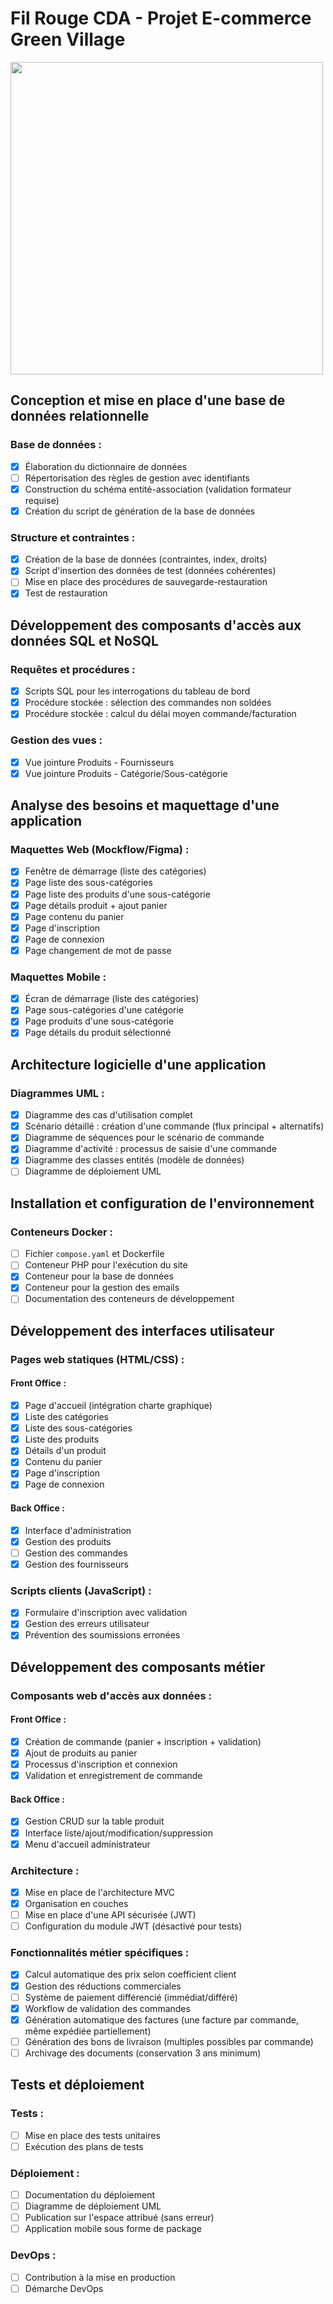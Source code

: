 # Fil Rouge CDA - Projet E-commerce Green Village

<img src="public/assets/img/brand/header_project.png" width="500">

## Conception et mise en place d'une base de données relationnelle

### Base de données :

- [x] Élaboration du dictionnaire de données
- [ ] Répertorisation des règles de gestion avec identifiants
- [x] Construction du schéma entité-association (validation formateur requise)
- [x] Création du script de génération de la base de données

### Structure et contraintes :

- [x] Création de la base de données (contraintes, index, droits)
- [x] Script d'insertion des données de test (données cohérentes)
- [ ] Mise en place des procédures de sauvegarde-restauration
- [x] Test de restauration

## Développement des composants d'accès aux données SQL et NoSQL

### Requêtes et procédures :

- [x] Scripts SQL pour les interrogations du tableau de bord
- [x] Procédure stockée : sélection des commandes non soldées
- [x] Procédure stockée : calcul du délai moyen commande/facturation

### Gestion des vues :

- [x] Vue jointure Produits - Fournisseurs
- [x] Vue jointure Produits - Catégorie/Sous-catégorie

## Analyse des besoins et maquettage d'une application

### Maquettes Web (Mockflow/Figma) :

- [x] Fenêtre de démarrage (liste des catégories)
- [x] Page liste des sous-catégories
- [x] Page liste des produits d'une sous-catégorie
- [x] Page détails produit + ajout panier
- [x] Page contenu du panier
- [x] Page d'inscription
- [x] Page de connexion
- [x] Page changement de mot de passe

### Maquettes Mobile :

- [x] Écran de démarrage (liste des catégories)
- [x] Page sous-catégories d'une catégorie
- [x] Page produits d'une sous-catégorie
- [x] Page détails du produit sélectionné

## Architecture logicielle d'une application

### Diagrammes UML :

- [x] Diagramme des cas d'utilisation complet
- [x] Scénario détaillé : création d'une commande (flux principal + alternatifs)
- [x] Diagramme de séquences pour le scénario de commande
- [x] Diagramme d'activité : processus de saisie d'une commande
- [x] Diagramme des classes entités (modèle de données)
- [ ] Diagramme de déploiement UML

## Installation et configuration de l'environnement

### Conteneurs Docker :

- [ ] Fichier `compose.yaml` et Dockerfile
- [ ] Conteneur PHP pour l'exécution du site
- [x] Conteneur pour la base de données
- [x] Conteneur pour la gestion des emails
- [ ] Documentation des conteneurs de développement

## Développement des interfaces utilisateur

### Pages web statiques (HTML/CSS) :

#### Front Office :

- [x] Page d'accueil (intégration charte graphique)
- [x] Liste des catégories
- [x] Liste des sous-catégories
- [x] Liste des produits
- [x] Détails d'un produit
- [x] Contenu du panier
- [x] Page d'inscription
- [x] Page de connexion

#### Back Office :

- [x] Interface d'administration
- [x] Gestion des produits
- [ ] Gestion des commandes
- [x] Gestion des fournisseurs

### Scripts clients (JavaScript) :

- [x] Formulaire d'inscription avec validation
- [x] Gestion des erreurs utilisateur
- [x] Prévention des soumissions erronées

## Développement des composants métier

### Composants web d'accès aux données :

#### Front Office :

- [x] Création de commande (panier + inscription + validation)
- [x] Ajout de produits au panier
- [x] Processus d'inscription et connexion
- [x] Validation et enregistrement de commande

#### Back Office :

- [x] Gestion CRUD sur la table produit
- [x] Interface liste/ajout/modification/suppression
- [x] Menu d'accueil administrateur

### Architecture :

- [x] Mise en place de l'architecture MVC
- [x] Organisation en couches
- [ ] Mise en place d'une API sécurisée (JWT)
- [ ] Configuration du module JWT (désactivé pour tests)

### Fonctionnalités métier spécifiques :

- [x] Calcul automatique des prix selon coefficient client
- [x] Gestion des réductions commerciales
- [ ] Système de paiement différencié (immédiat/différé)
- [x] Workflow de validation des commandes
- [x] Génération automatique des factures (une facture par commande, même expédiée partiellement)
- [ ] Génération des bons de livraison (multiples possibles par commande)
- [ ] Archivage des documents (conservation 3 ans minimum)

<!-- ## Application mobile

### Fonctionnalités :

- [ ] Consultation du catalogue
- [ ] Navigation dans les rubriques
- [ ] Consultation des produits
- [ ] Connexion via API
- [ ] Package distribuable de l'application -->

## Tests et déploiement

### Tests :

- [ ] Mise en place des tests unitaires
- [ ] Exécution des plans de tests

### Déploiement :

- [ ] Documentation du déploiement
- [ ] Diagramme de déploiement UML
- [ ] Publication sur l'espace attribué (sans erreur)
- [ ] Application mobile sous forme de package

### DevOps :

- [ ] Contribution à la mise en production
- [ ] Démarche DevOps
